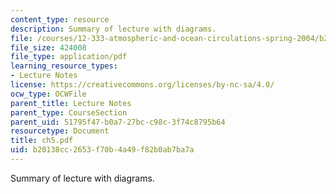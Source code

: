 ```yaml
---
content_type: resource
description: Summary of lecture with diagrams.
file: /courses/12-333-atmospheric-and-ocean-circulations-spring-2004/b20138cc2653f70b4a49f82b0ab7ba7a_ch5.pdf
file_size: 424008
file_type: application/pdf
learning_resource_types:
- Lecture Notes
license: https://creativecommons.org/licenses/by-nc-sa/4.0/
ocw_type: OCWFile
parent_title: Lecture Notes
parent_type: CourseSection
parent_uid: 51795f47-b0a7-27bc-c98c-3f74c8795b64
resourcetype: Document
title: ch5.pdf
uid: b20138cc-2653-f70b-4a49-f82b0ab7ba7a
---
```

Summary of lecture with diagrams.